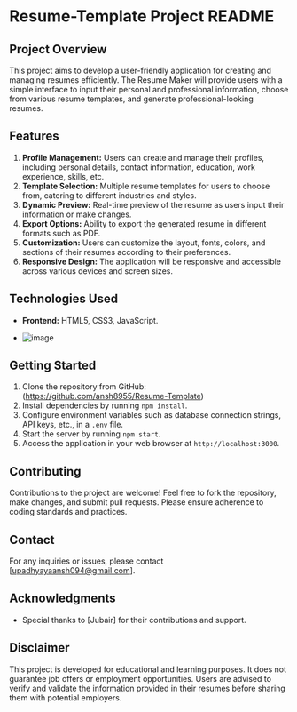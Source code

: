 # Resume-Template Project README



## Project Overview
This project aims to develop a user-friendly application for creating and managing resumes efficiently. The Resume Maker will provide users with a simple interface to input their personal and professional information, choose from various resume templates, and generate professional-looking resumes.



## Features
1. **Profile Management:** Users can create and manage their profiles, including personal details, contact information, education, work experience, skills, etc.
2. **Template Selection:** Multiple resume templates for users to choose from, catering to different industries and styles.
3. **Dynamic Preview:** Real-time preview of the resume as users input their information or make changes.
4. **Export Options:** Ability to export the generated resume in different formats such as PDF.
5. **Customization:** Users can customize the layout, fonts, colors, and sections of their resumes according to their preferences.
6. **Responsive Design:** The application will be responsive and accessible across various devices and screen sizes.

## Technologies Used
- **Frontend:** HTML5, CSS3, JavaScript.

- ![image](https://github.com/ansh8955/Resume-Template/assets/84927134/b2e3258e-2bba-488f-a60a-cd75d0280d80)

## Getting Started
1. Clone the repository from GitHub:(https://github.com/ansh8955/Resume-Template)
2. Install dependencies by running `npm install`.
3. Configure environment variables such as database connection strings, API keys, etc., in a `.env` file.
4. Start the server by running `npm start`.
5. Access the application in your web browser at `http://localhost:3000`.

## Contributing
Contributions to the project are welcome! Feel free to fork the repository, make changes, and submit pull requests. Please ensure adherence to coding standards and practices.

## Contact
For any inquiries or issues, please contact [upadhyayaansh094@gmail.com].

## Acknowledgments
- Special thanks to [Jubair] for their contributions and support.

## Disclaimer
This project is developed for educational and learning purposes. It does not guarantee job offers or employment opportunities. Users are advised to verify and validate the information provided in their resumes before sharing them with potential employers.



